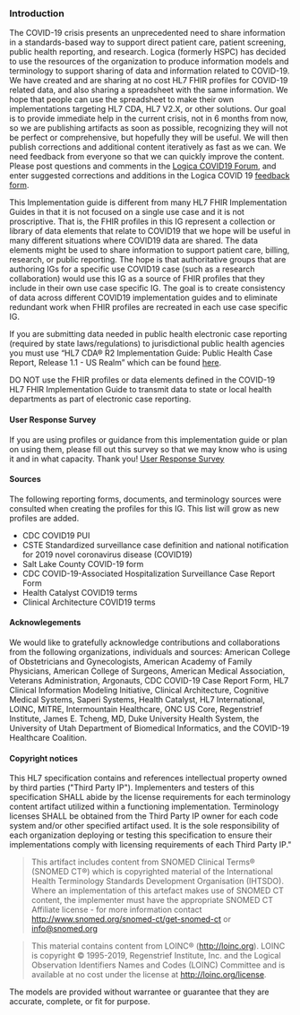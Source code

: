 ### Introduction

The COVID-19 crisis presents an unprecedented need to share information in a standards-based way to support direct patient care, patient screening, public health reporting, and research.  Logica (formerly HSPC) has decided to use the resources of the organization to produce information models and terminology to support sharing of data and information related to COVID-19.  We have created and are sharing at no cost HL7 FHIR profiles for COVID-19 related data, and also sharing a spreadsheet with the same information. We hope that people can use the spreadsheet to make their own implementations targeting HL7 CDA, HL7 V2.X, or other solutions. Our goal is to provide immediate help in the current crisis, not in 6 months from now, so we are publishing artifacts as soon as possible, recognizing they will not be perfect or comprehensive, but hopefully they will be useful.  We will then publish corrections and additional content iteratively as fast as we can.  We need feedback from everyone so that we can quickly improve the content.  Please post questions and comments in the [Logica COVID19 Forum](https://groups.google.com/a/logicahealth.org/forum/#!forum/covid), and enter suggested corrections and additions in the Logica COVID 19 [feedback form](https://docs.google.com/forms/d/e/1FAIpQLSd9nedKnhzFNaTlO_vd5NTFn3jbGlHYGuiBC7vtCaY1UGASjA/viewform).  

This Implementation guide is different from many HL7 FHIR Implementation Guides in that it is not focused on a single use case and it is not proscriptive.  That is, the FHIR profiles in this IG represent a collection or library of data elements that relate to COVID19 that we hope will be useful in many different situations where COVID19 data are shared.  The data elements might be used to share information to support patient care, billing, research, or public reporting. The hope is that authoritative groups that are authoring IGs for a specific use COVID19 case (such as a research collaboration) would use this IG as a source of FHIR profiles that they include in their own use case specific IG.  The goal is to create consistency of data across different COVID19 implementation guides and to eliminate redundant work when FHIR profiles are recreated in each use case specific IG.


If you are submitting data needed in public health electronic case reporting  (required by state laws/regulations) to jurisdictional public health agencies you must use “HL7 CDA® R2 Implementation Guide: Public Health Case Report, Release 1.1 - US Realm” which can be found [here](https://www.hl7.org/implement/standards/product_brief.cfm?product_id=436). 

DO NOT use the FHIR profiles or data elements defined in the COVID-19 HL7 FHIR Implementation Guide to transmit data to state or local health departments as part of electronic case reporting.


#### User Response Survey

If you are using profiles or guidance from this implementation guide or plan on using them, please fill out this survey so that we may know who is using it and in what capacity.  Thank you!  [User Response Survey](https://docs.google.com/forms/d/1oDzSapfUrAkH1pAz3hLR7NXjAm5v6OxMaiRvVnLfkFs/edit)


#### Sources

The following reporting forms, documents, and terminology sources were consulted when creating the profiles for this IG.  This list will grow as new profiles are added.

- CDC COVID19 PUI
- CSTE Standardized surveillance case definition and national notification for 2019 novel coronavirus disease (COVID19)
- Salt Lake County COVID-19 form
- CDC COVID-19-Associated Hospitalization Surveillance Case Report Form
- Health Catalyst COVID19 terms
- Clinical Architecture COVID19 terms


#### Acknowlegements

We would like to gratefully acknowledge contributions and collaborations from the following organizations, individuals and sources: American College of Obstetricians and Gynecologists, American Academy of Family Physicians, American College of Surgeons, American Medical Association, Veterans Administration, Argonauts, CDC COVID-19 Case Report Form, HL7 Clinical Information Modeling Initiative, Clinical Architecture, Cognitive Medical Systems, Saperi Systems, Health Catalyst, HL7 International, LOINC, MITRE, Intermountain Healthcare, ONC US Core, Regenstrief Institute, James E. Tcheng, MD, Duke University Health System, the University of Utah Department of Biomedical Informatics, and the COVID-19 Healthcare Coalition.

#### Copyright notices

This HL7 specification contains and references intellectual property owned by third parties ("Third Party IP").  Implementers and testers of this specification SHALL abide by the license requirements for each terminology content artifact utilized within a functioning implementation. Terminology licenses SHALL be obtained from the Third Party IP owner for each code system and/or other specified artifact used. It is the sole responsibility of each organization deploying or testing this specification to ensure their implementations comply with licensing requirements of each Third Party IP."

>This artifact includes content from SNOMED Clinical Terms® (SNOMED CT®) which is copyrighted material of the International Health Terminology Standards Development Organisation (IHTSDO). Where an implementation of this artefact makes use of SNOMED CT content, the implementer must have the appropriate SNOMED CT Affiliate license - for more information contact http://www.snomed.org/snomed-ct/get-snomed-ct or info@snomed.org

>This material contains content from LOINC® (http://loinc.org). LOINC is copyright © 1995-2019, Regenstrief Institute, Inc. and the Logical Observation Identifiers Names and Codes (LOINC) Committee and is available at no cost under the license at http://loinc.org/license.

The models are provided without warrantee or guarantee that they are accurate, complete, or fit for purpose.
